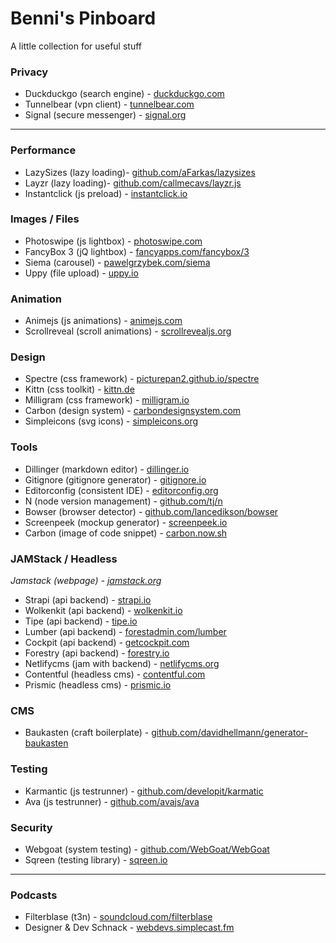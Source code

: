 # Benni's Pinboard 

A little collection for useful stuff  

### Privacy

* Duckduckgo (search engine) - [duckduckgo.com](https://duckduckgo.com/)
* Tunnelbear (vpn client) - [tunnelbear.com](https://www.tunnelbear.com/)
* Signal (secure messenger) - [signal.org](https://www.signal.org/)

---
### Performance

* LazySizes (lazy loading)- [github.com/aFarkas/lazysizes](https://github.com/aFarkas/)
* Layzr (lazy loading)- [github.com/callmecavs/layzr.js](https://github.com/callmecavs/layzr.js)
* Instantclick (js preload) - [instantclick.io](http://instantclick.io/)

### Images / Files

* Photoswipe (js lightbox) - [photoswipe.com](http://photoswipe.com/)
* FancyBox 3 (jQ lightbox) - [fancyapps.com/fancybox/3](https://fancyapps.com/fancybox/3/)
* Siema (carousel) - [pawelgrzybek.com/siema](https://pawelgrzybek.com/siema/)
* Uppy (file upload) - [uppy.io](https://uppy.io/)

### Animation

* Animejs (js animations) - [animejs.com](http://animejs.com/)
* Scrollreveal (scroll animations) - [scrollrevealjs.org](https://scrollrevealjs.org/)


### Design 

* Spectre (css framework) - [picturepan2.github.io/spectre](https://picturepan2.github.io/spectre/)
* Kittn (css toolkit) - [kittn.de](http://kittn.de/)
* Milligram (css framework) - [milligram.io](https://milligram.io/)
* Carbon (design system) - [carbondesignsystem.com](http://www.carbondesignsystem.com/)
* Simpleicons (svg icons) - [simpleicons.org](https://simpleicons.org/)




### Tools

* Dillinger (markdown editor) - [dillinger.io](https://dillinger.io/)
* Gitignore (gitignore generator) - [gitignore.io](https://www.gitignore.io/)
* Editorconfig (consistent IDE) - [editorconfig.org](http://editorconfig.org/)
* N (node version management) - [github.com/tj/n](https://github.com/tj/n)
* Bowser (browser detector) - [github.com/lancedikson/bowser](https://github.com/lancedikson/bowser)
* Screenpeek (mockup generator) - [screenpeek.io](https://screenpeek.io/)
* Carbon (image of code snippet) - [carbon.now.sh](https://carbon.now.sh)


### JAMStack / Headless

*Jamstack (webpage) - [jamstack.org](https://jamstack.org/)*

* Strapi (api backend) - [strapi.io](https://strapi.io/)
* Wolkenkit (api backend) - [wolkenkit.io](https://www.wolkenkit.io/)
* Tipe (api backend) - [tipe.io](https://tipe.io/)
* Lumber (api backend) - [forestadmin.com/lumber](https://www.forestadmin.com/lumber/)
* Cockpit (api backend) - [getcockpit.com](https://getcockpit.com/)
* Forestry (api backend) - [forestry.io](https://forestry.io/)
* Netlifycms (jam with backend) - [netlifycms.org](https://www.netlifycms.org/)
* Contentful (headless cms) - [contentful.com](https://www.contentful.com/)
* Prismic (headless cms) - [prismic.io](https://prismic.io/)




### CMS

* Baukasten (craft boilerplate) - [github.com/davidhellmann/generator-baukasten](https://github.com/davidhellmann/generator-baukasten)

### Testing

* Karmantic (js testrunner) - [github.com/developit/karmatic](https://github.com/developit/karmatic)
* Ava (js testrunner) - [github.com/avajs/ava](https://github.com/avajs/ava)

### Security

* Webgoat (system testing) - [github.com/WebGoat/WebGoat](https://github.com/WebGoat/WebGoat)
* Sqreen (testing library) - [sqreen.io](https://www.sqreen.io/)


---
### Podcasts

* Filterblase (t3n) - [soundcloud.com/filterblase](https://soundcloud.com/filterblase)
* Designer & Dev Schnack - [webdevs.simplecast.fm](https://webdevs.simplecast.fm/)










